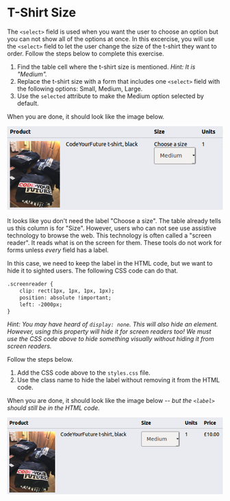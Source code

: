 # T-Shirt Size

The `<select>` field is used when you want the user to choose an option but you can not show all of the options at once. In this excercise, you will use the `<select>` field to let the user change the size of the t-shirt they want to order. Follow the steps below to complete this exercise.

1. Find the table cell where the t-shirt size is mentioned. _Hint: It is "Medium"._
2. Replace the t-shirt size with a form that includes one `<select>` field with the following options: Small, Medium, Large.
3. Use the `selected` attribute to make the Medium option selected by default.

When you are done, it should look like the image below.

![Screenshot of the size selection](/images/25/solution-1.png)

It looks like you don't need the label "Choose a size". The table already tells us this column is for "Size". However, users who can not see use assistive technology to browse the web. This technology is often called a "screen reader". It reads what is on the screen for them. These tools do not work for forms unless _every_ field has a label.

In this case, we need to keep the label in the HTML code, but we want to hide it to sighted users. The following CSS code can do that.

```
.screenreader {
	clip: rect(1px, 1px, 1px, 1px);
	position: absolute !important;
	left: -2000px;
}
```

_Hint: You may have heard of `display: none`. This will also hide an element. However, using this property will hide it for screen readers too! We must use the CSS code above to hide something visually without hiding it from screen readers._

Follow the steps below.

1. Add the CSS code above to the `styles.css` file.
2. Use the class name to hide the label without removing it from the HTML code.

When you are done, it should look like the image below -- _but the `<label>` should still be in the HTML code._

![Screenshot of the hidden label](/images/25/solution-2.png)
